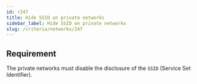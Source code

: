 ```yaml
---
id: r247
title: Hide SSID on private networks
sidebar_label: Hide SSID on private networks
slug: /criteria/networks/247
---
```


## Requirement

The private networks must disable
the disclosure of the `SSID` (Service Set Identifier).
